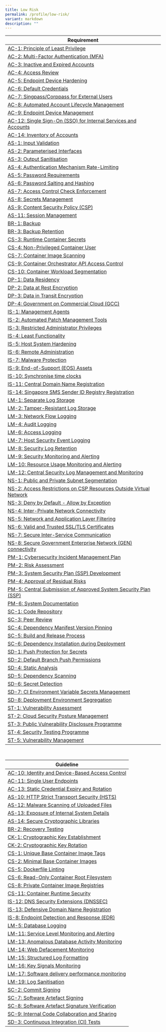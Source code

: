 ```yaml
---
title: Low Risk
permalink: /profile/low-risk/
variant: markdown
description: ""
---
```

| Requirement |
| ---- |
| [AC-1: Principle of Least Privilege](/control-catalog/ac/#ac-1)
| [AC-2: Multi-Factor Authentication (MFA)](/control-catalog/ac/#ac-2)
| [AC-3: Inactive and Expired Accounts](/control-catalog/ac/#ac-3)
| [AC-4: Access Review](/control-catalog/ac/#ac-4)
| [AC-5: Endpoint Device Hardening](/control-catalog/ac/#ac-5)
| [AC-6: Default Credentials](/control-catalog/ac/#ac-6)
| [AC-7: Singpass/Corppass for External Users](/control-catalog/ac/#ac-7)
| [AC-8: Automated Account Lifecycle Management](/control-catalog/ac/#ac-8)
| [AC-9: Endpoint Device Management](/control-catalog/ac/#ac-9)
| [AC-12: Single Sign-On (SSO) for Internal Services and Accounts](/control-catalog/ac/#ac-12)
| [AC-14: Inventory of Accounts](/control-catalog/ac/#ac-14)
| [AS-1: Input Validation](/control-catalog/as/#as-1)
| [AS-2: Parameterised Interfaces](/control-catalog/as/#as-2)
| [AS-3: Output Sanitisation](/control-catalog/as/#as-3)
| [AS-4: Authentication Mechanism Rate-Limiting](/control-catalog/as/#as-4)
| [AS-5: Password Requirements](/control-catalog/as/#as-5)
| [AS-6: Password Salting and Hashing](/control-catalog/as/#as-6)
| [AS-7: Access Control Check Enforcement](/control-catalog/as/#as-7)
| [AS-8: Secrets Management](/control-catalog/as/#as-8)
| [AS-9: Content Security Policy (CSP)](/control-catalog/as/#as-9)
| [AS-11: Session Management](/control-catalog/as/#as-11)
| [BR-1: Backup](/control-catalog/br/#br-1)
| [BR-3: Backup Retention](/control-catalog/br/#br-3)
| [CS-3: Runtime Container Secrets](/control-catalog/cs/#cs-3)
| [CS-4: Non-Privileged Container User](/control-catalog/cs/#cs-4)
| [CS-7: Container Image Scanning](/control-catalog/cs/#cs-7)
| [CS-9: Container Orchestrator API Access Control](/control-catalog/cs/#cs-9)
| [CS-10: Container Workload Segmentation](/control-catalog/cs/#cs-10)
| [DP-1: Data Residency](/control-catalog/dp/#dp-1)
| [DP-2: Data at Rest Encryption](/control-catalog/dp/#dp-2)
| [DP-3: Data in Transit Encryption](/control-catalog/dp/#dp-3)
| [DP-4: Government on Commercial Cloud (GCC)](/control-catalog/dp/#dp-4)
| [IS-1: Management Agents](/control-catalog/is/#is-1)
| [IS-2: Automated Patch Management Tools](/control-catalog/is/#is-2)
| [IS-3: Restricted Administrator Privileges](/control-catalog/is/#is-3)
| [IS-4: Least Functionality](/control-catalog/is/#is-4)
| [IS-5: Host System Hardening](/control-catalog/is/#is-5)
| [IS-6: Remote Administration](/control-catalog/is/#is-6)
| [IS-7: Malware Protection](/control-catalog/is/#is-7)
| [IS-9: End-of-Support (EOS) Assets](/control-catalog/is/#is-9)
| [IS-10: Synchronise time clocks](/control-catalog/is/#is-10)
| [IS-11: Central Domain Name Registration](/control-catalog/is/#is-11)
| [IS-14: Singapore SMS Sender ID Registry Registration](/control-catalog/is/#is-14)
| [LM-1: Separate Log Storage](/control-catalog/lm/#lm-1)
| [LM-2: Tamper-Resistant Log Storage](/control-catalog/lm/#lm-2)
| [LM-3: Network Flow Logging](/control-catalog/lm/#lm-3)
| [LM-4: Audit Logging](/control-catalog/lm/#lm-4)
| [LM-6: Access Logging](/control-catalog/lm/#lm-6)
| [LM-7: Host Security Event Logging](/control-catalog/lm/#lm-7)
| [LM-8: Security Log Retention](/control-catalog/lm/#lm-8)
| [LM-9: Security Monitoring and Alerting](/control-catalog/lm/#lm-9)
| [LM-10: Resource Usage Monitoring and Alerting](/control-catalog/lm/#lm-10)
| [LM-12: Central Security Log Management and Monitoring](/control-catalog/lm/#lm-12)
| [NS-1: Public and Private Subnet Segmentation](/control-catalog/ns/#ns-1)
| [NS-2: Access Restrictions on CSP Resources Outside Virtual Network](/control-catalog/ns/#ns-2)
| [NS-3: Deny by Default - Allow by Exception](/control-catalog/ns/#ns-3)
| [NS-4: Inter-Private Network Connectivity](/control-catalog/ns/#ns-4)
| [NS-5: Network and Application Layer Filtering](/control-catalog/ns/#ns-5)
| [NS-6: Valid and Trusted SSL/TLS Certificates](/control-catalog/ns/#ns-6)
| [NS-7: Secure Inter-Service Communication](/control-catalog/ns/#ns-7)
| [NS-8: Secure Government Enterprise Network (GEN) connectivity](/control-catalog/ns/#ns-8)
| [PM-1: Cybersecurity Incident Management Plan](/control-catalog/pm/#pm-1)
| [PM-2: Risk Assessment](/control-catalog/pm/#pm-2)
| [PM-3: System Security Plan (SSP) Development](/control-catalog/pm/#pm-3)
| [PM-4: Approval of Residual Risks](/control-catalog/pm/#pm-4)
| [PM-5: Central Submission of Approved System Security Plan (SSP)](/control-catalog/pm/#pm-5)
| [PM-6: System Documentation](/control-catalog/pm/#pm-6)
| [SC-1: Code Repository](/control-catalog/sc/#sc-1)
| [SC-3: Peer Review](/control-catalog/sc/#sc-3)
| [SC-4: Dependency Manifest Version Pinning](/control-catalog/sc/#sc-4)
| [SC-5: Build and Release Process](/control-catalog/sc/#sc-5)
| [SC-6: Dependency Installation during Deployment](/control-catalog/sc/#sc-6)
| [SD-1: Push Protection for Secrets](/control-catalog/sd/#sd-1)
| [SD-2: Default Branch Push Permissions](/control-catalog/sd/#sd-2)
| [SD-4: Static Analysis](/control-catalog/sd/#sd-4)
| [SD-5: Dependency Scanning](/control-catalog/sd/#sd-5)
| [SD-6: Secret Detection](/control-catalog/sd/#sd-6)
| [SD-7: CI Environment Variable Secrets Management](/control-catalog/sd/#sd-7)
| [SD-8: Deployment Environment Segregation](/control-catalog/sd/#sd-8)
| [ST-1: Vulnerability Assessment](/control-catalog/st/#st-1)
| [ST-2: Cloud Security Posture Management](/control-catalog/st/#st-2)
| [ST-3: Public Vulnerability Disclosure Programme](/control-catalog/st/#st-3)
| [ST-4: Security Testing Programme](/control-catalog/st/#st-4)
| [ST-5: Vulnerability Management](/control-catalog/st/#st-5)

<br>

| Guideline |
| ---- |
| [AC-10: Identity and Device-Based Access Control](/control-catalog/ac/#ac-10)
| [AC-11: Single User Endpoints](/control-catalog/ac/#ac-11)
| [AC-13: Static Credential Expiry and Rotation](/control-catalog/ac/#ac-13)
| [AS-10: HTTP Strict Transport Security (HSTS)](/control-catalog/as/#as-10)
| [AS-12: Malware Scanning of Uploaded Files](/control-catalog/as/#as-12)
| [AS-13: Exposure of Internal System Details](/control-catalog/as/#as-13)
| [AS-14: Secure Cryptographic Libraries](/control-catalog/as/#as-14)
| [BR-2: Recovery Testing](/control-catalog/br/#br-2)
| [CK-1: Cryptographic Key Establishment](/control-catalog/ck/#ck-1)
| [CK-2: Cryptographic Key Rotation](/control-catalog/ck/#ck-2)
| [CS-1: Unique Base Container Image Tags](/control-catalog/cs/#cs-1)
| [CS-2: Minimal Base Container Images](/control-catalog/cs/#cs-2)
| [CS-5: Dockerfile Linting](/control-catalog/cs/#cs-5)
| [CS-6: Read-Only Container Root Filesystem](/control-catalog/cs/#cs-6)
| [CS-8: Private Container Image Registries](/control-catalog/cs/#cs-8)
| [CS-11: Container Runtime Security](/control-catalog/cs/#cs-11)
| [IS-12: DNS Security Extensions (DNSSEC)](/control-catalog/is/#is-12)
| [IS-13: Defensive Domain Name Registration](/control-catalog/is/#is-13)
| [IS-8: Endpoint Detection and Response (EDR)](/control-catalog/is/#is-8)
| [LM-5: Database Logging](/control-catalog/lm/#lm-5)
| [LM-11: Service Level Monitoring and Alerting](/control-catalog/lm/#lm-11)
| [LM-13: Anomalous Database Activity Monitoring](/control-catalog/lm/#lm-13)
| [LM-14: Web Defacement Monitoring](/control-catalog/lm/#lm-14)
| [LM-15: Structured Log Formatting](/control-catalog/lm/#lm-15)
| [LM-16: Key Signals Monitoring](/control-catalog/lm/#lm-16)
| [LM-17: Software delivery performance monitoring](/control-catalog/lm/#lm-17)
| [LM-19: Log Sanitisation](/control-catalog/lm/#lm-19)
| [SC-2: Commit Signing](/control-catalog/sc/#sc-2)
| [SC-7: Software Artefact Signing](/control-catalog/sc/#sc-7)
| [SC-8: Software Artefact Signature Verification](/control-catalog/sc/#sc-8)
| [SC-9: Internal Code Collaboration and Sharing](/control-catalog/sc/#sc-9)
| [SD-3: Continuous Integration (CI) Tests](/control-catalog/sd/#sd-3)
